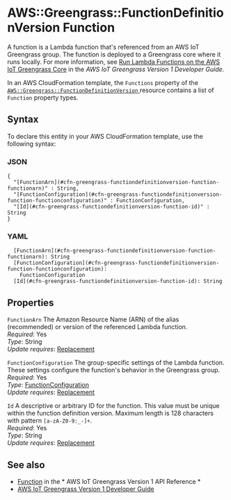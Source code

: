 # AWS::Greengrass::FunctionDefinitionVersion Function<a name="aws-properties-greengrass-functiondefinitionversion-function"></a>

<a name="aws-properties-greengrass-functiondefinitionversion-function-description"></a>A function is a Lambda function that's referenced from an AWS IoT Greengrass group\. The function is deployed to a Greengrass core where it runs locally\. For more information, see [Run Lambda Functions on the AWS IoT Greengrass Core](https://docs.aws.amazon.com/greengrass/latest/developerguide/lambda-functions.html) in the *AWS IoT Greengrass Version 1 Developer Guide*\.

<a name="aws-properties-greengrass-functiondefinitionversion-function-inheritance"></a> In an AWS CloudFormation template, the `Functions` property of the [ `AWS::Greengrass::FunctionDefinitionVersion` ](https://docs.aws.amazon.com/AWSCloudFormation/latest/UserGuide/aws-resource-greengrass-functiondefinitionversion.html) resource contains a list of `Function` property types\.

## Syntax<a name="aws-properties-greengrass-functiondefinitionversion-function-syntax"></a>

To declare this entity in your AWS CloudFormation template, use the following syntax:

### JSON<a name="aws-properties-greengrass-functiondefinitionversion-function-syntax.json"></a>

```
{
  "[FunctionArn](#cfn-greengrass-functiondefinitionversion-function-functionarn)" : String,
  "[FunctionConfiguration](#cfn-greengrass-functiondefinitionversion-function-functionconfiguration)" : FunctionConfiguration,
  "[Id](#cfn-greengrass-functiondefinitionversion-function-id)" : String
}
```

### YAML<a name="aws-properties-greengrass-functiondefinitionversion-function-syntax.yaml"></a>

```
  [FunctionArn](#cfn-greengrass-functiondefinitionversion-function-functionarn): String
  [FunctionConfiguration](#cfn-greengrass-functiondefinitionversion-function-functionconfiguration): 
    FunctionConfiguration
  [Id](#cfn-greengrass-functiondefinitionversion-function-id): String
```

## Properties<a name="aws-properties-greengrass-functiondefinitionversion-function-properties"></a>

`FunctionArn`  <a name="cfn-greengrass-functiondefinitionversion-function-functionarn"></a>
The Amazon Resource Name \(ARN\) of the alias \(recommended\) or version of the referenced Lambda function\.  
*Required*: Yes  
*Type*: String  
*Update requires*: [Replacement](https://docs.aws.amazon.com/AWSCloudFormation/latest/UserGuide/using-cfn-updating-stacks-update-behaviors.html#update-replacement)

`FunctionConfiguration`  <a name="cfn-greengrass-functiondefinitionversion-function-functionconfiguration"></a>
The group\-specific settings of the Lambda function\. These settings configure the function's behavior in the Greengrass group\.  
*Required*: Yes  
*Type*: [FunctionConfiguration](aws-properties-greengrass-functiondefinitionversion-functionconfiguration.md)  
*Update requires*: [Replacement](https://docs.aws.amazon.com/AWSCloudFormation/latest/UserGuide/using-cfn-updating-stacks-update-behaviors.html#update-replacement)

`Id`  <a name="cfn-greengrass-functiondefinitionversion-function-id"></a>
A descriptive or arbitrary ID for the function\. This value must be unique within the function definition version\. Maximum length is 128 characters with pattern `[a-zA-Z0-9:_-]+`\.  
*Required*: Yes  
*Type*: String  
*Update requires*: [Replacement](https://docs.aws.amazon.com/AWSCloudFormation/latest/UserGuide/using-cfn-updating-stacks-update-behaviors.html#update-replacement)

## See also<a name="aws-properties-greengrass-functiondefinitionversion-function--seealso"></a>
+  [Function](https://docs.aws.amazon.com/greengrass/latest/apireference/definitions-function.html) in the * AWS IoT Greengrass Version 1 API Reference * 
+  [AWS IoT Greengrass Version 1 Developer Guide](https://docs.aws.amazon.com/greengrass/latest/developerguide/) 